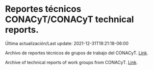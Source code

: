 # Reportes técnicos CONACyT/CONACyT technical reports.

Última actualización/Last update: 2021-12-31T19:21:18-06:00

Archivo de reportes técnicos de grupos de trabajo del CONACyT. [Link](https://salud.conacyt.mx/coronavirus/investigacion/productos/).

Archive of technical reports of work groups from CONACyT. [Link](https://salud.conacyt.mx/coronavirus/investigacion/productos/).
